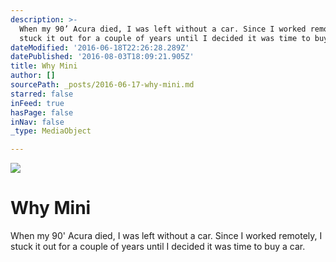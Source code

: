 ```yaml
---
description: >-
  When my 90’ Acura died, I was left without a car. Since I worked remotely, I
  stuck it out for a couple of years until I decided it was time to buy a car.
dateModified: '2016-06-18T22:26:28.289Z'
datePublished: '2016-08-03T18:09:21.905Z'
title: Why Mini
author: []
sourcePath: _posts/2016-06-17-why-mini.md
starred: false
inFeed: true
hasPage: false
inNav: false
_type: MediaObject

---
```

![](https://the-grid-user-content.s3-us-west-2.amazonaws.com/79251e7e-9b82-4a75-affd-cb7605675033.jpg)

# Why Mini

When my 90' Acura died, I was left without a car. Since I worked remotely, I stuck it out for a couple of years until I decided it was time to buy a car.